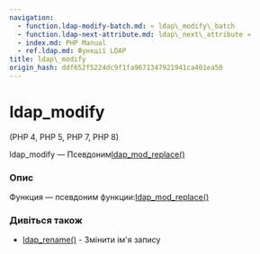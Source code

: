 ```yaml
---
navigation:
  - function.ldap-modify-batch.md: « ldap\_modify\_batch
  - function.ldap-next-attribute.md: ldap\_next\_attribute »
  - index.md: PHP Manual
  - ref.ldap.md: Функції LDAP
title: ldap\_modify
origin_hash: ddf652f5224dc9f1fa9671347921941ca401ea50
---
```

# ldap\_modify

(PHP 4, PHP 5, PHP 7, PHP 8)

ldap\_modify — Псевдоним[ldap\_mod\_replace()](function.ldap-mod-replace.md)

### Опис

Функция — псевдоним функции:[ldap\_mod\_replace()](function.ldap-mod-replace.md)

### Дивіться також

-   [ldap\_rename()](function.ldap-rename.md) \- Змінити ім'я запису
